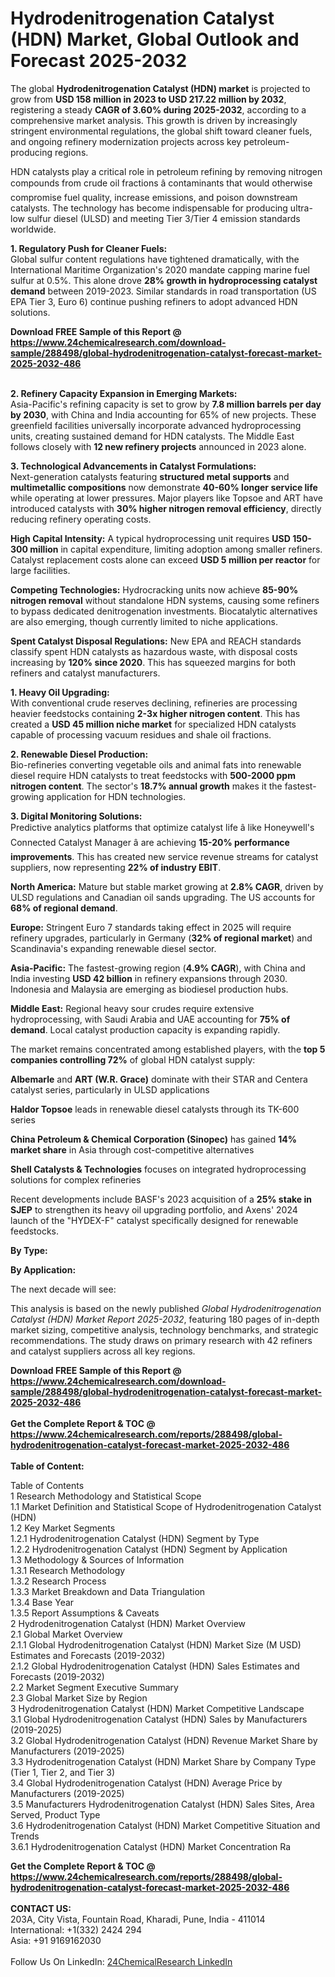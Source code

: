 <h1>Hydrodenitrogenation Catalyst (HDN) Market, Global Outlook and Forecast 2025-2032</h1><p>The global <strong>Hydrodenitrogenation Catalyst (HDN) market</strong> is projected to grow from <strong>USD 158 million in 2023 to USD 217.22 million by 2032</strong>, registering a steady <strong>CAGR of 3.60% during 2025-2032</strong>, according to a comprehensive market analysis. This growth is driven by increasingly stringent environmental regulations, the global shift toward cleaner fuels, and ongoing refinery modernization projects across key petroleum-producing regions.</p><p>HDN catalysts play a critical role in petroleum refining by removing nitrogen compounds from crude oil fractions â contaminants that would otherwise compromise fuel quality, increase emissions, and poison downstream catalysts. The technology has become indispensable for producing ultra-low sulfur diesel (ULSD) and meeting Tier 3/Tier 4 emission standards worldwide.</p><p><strong>1. Regulatory Push for Cleaner Fuels:</strong><br>
Global sulfur content regulations have tightened dramatically, with the International Maritime Organization's 2020 mandate capping marine fuel sulfur at 0.5%. This alone drove <strong>28% growth in hydroprocessing catalyst demand</strong> between 2019-2023. Similar standards in road transportation (US EPA Tier 3, Euro 6) continue pushing refiners to adopt advanced HDN solutions.</p><div><b>Download FREE Sample of this Report @ 
            <a href="https://www.24chemicalresearch.com/download-sample/288498/global-hydrodenitrogenation-catalyst-forecast-market-2025-2032-486">
            https://www.24chemicalresearch.com/download-sample/288498/global-hydrodenitrogenation-catalyst-forecast-market-2025-2032-486</a></b></div><br><p><strong>2. Refinery Capacity Expansion in Emerging Markets:</strong><br>
Asia-Pacific's refining capacity is set to grow by <strong>7.8 million barrels per day by 2030</strong>, with China and India accounting for 65% of new projects. These greenfield facilities universally incorporate advanced hydroprocessing units, creating sustained demand for HDN catalysts. The Middle East follows closely with <strong>12 new refinery projects</strong> announced in 2023 alone.</p><p><strong>3. Technological Advancements in Catalyst Formulations:</strong><br>
Next-generation catalysts featuring <strong>structured metal supports</strong> and <strong>multimetallic compositions</strong> now demonstrate <strong>40-60% longer service life</strong> while operating at lower pressures. Major players like Topsoe and ART have introduced catalysts with <strong>30% higher nitrogen removal efficiency</strong>, directly reducing refinery operating costs.</p><p><strong>High Capital Intensity:</strong> A typical hydroprocessing unit requires <strong>USD 150-300 million</strong> in capital expenditure, limiting adoption among smaller refiners. Catalyst replacement costs alone can exceed <strong>USD 5 million per reactor</strong> for large facilities.</p><p><strong>Competing Technologies:</strong> Hydrocracking units now achieve <strong>85-90% nitrogen removal</strong> without standalone HDN systems, causing some refiners to bypass dedicated denitrogenation investments. Biocatalytic alternatives are also emerging, though currently limited to niche applications.</p><p><strong>Spent Catalyst Disposal Regulations:</strong> New EPA and REACH standards classify spent HDN catalysts as hazardous waste, with disposal costs increasing by <strong>120% since 2020</strong>. This has squeezed margins for both refiners and catalyst manufacturers.</p><p><strong>1. Heavy Oil Upgrading:</strong><br>
With conventional crude reserves declining, refineries are processing heavier feedstocks containing <strong>2-3x higher nitrogen content</strong>. This has created a <strong>USD 45 million niche market</strong> for specialized HDN catalysts capable of processing vacuum residues and shale oil fractions.</p><p><strong>2. Renewable Diesel Production:</strong><br>
Bio-refineries converting vegetable oils and animal fats into renewable diesel require HDN catalysts to treat feedstocks with <strong>500-2000 ppm nitrogen content</strong>. The sector's <strong>18.7% annual growth</strong> makes it the fastest-growing application for HDN technologies.</p><p><strong>3. Digital Monitoring Solutions:</strong><br>
Predictive analytics platforms that optimize catalyst life â like Honeywell's Connected Catalyst Manager â are achieving <strong>15-20% performance improvements</strong>. This has created new service revenue streams for catalyst suppliers, now representing <strong>22% of industry EBIT</strong>.</p><p><strong>North America:</strong> Mature but stable market growing at <strong>2.8% CAGR</strong>, driven by ULSD regulations and Canadian oil sands upgrading. The US accounts for <strong>68% of regional demand</strong>.</p><p><strong>Europe:</strong> Stringent Euro 7 standards taking effect in 2025 will require refinery upgrades, particularly in Germany (<strong>32% of regional market</strong>) and Scandinavia's expanding renewable diesel sector.</p><p><strong>Asia-Pacific:</strong> The fastest-growing region (<strong>4.9% CAGR</strong>), with China and India investing <strong>USD 42 billion</strong> in refinery expansions through 2030. Indonesia and Malaysia are emerging as biodiesel production hubs.</p><p><strong>Middle East:</strong> Regional heavy sour crudes require extensive hydroprocessing, with Saudi Arabia and UAE accounting for <strong>75% of demand</strong>. Local catalyst production capacity is expanding rapidly.</p><p>The market remains concentrated among established players, with the <strong>top 5 companies controlling 72%</strong> of global HDN catalyst supply:</p><p><strong>Albemarle</strong> and <strong>ART (W.R. Grace)</strong> dominate with their STAR and Centera catalyst series, particularly in ULSD applications</p><p><strong>Haldor Topsoe</strong> leads in renewable diesel catalysts through its TK-600 series</p><p><strong>China Petroleum &amp; Chemical Corporation (Sinopec)</strong> has gained <strong>14% market share</strong> in Asia through cost-competitive alternatives</p><p><strong>Shell Catalysts &amp; Technologies</strong> focuses on integrated hydroprocessing solutions for complex refineries</p><p>Recent developments include BASF's 2023 acquisition of a <strong>25% stake in SJEP</strong> to strengthen its heavy oil upgrading portfolio, and Axens' 2024 launch of the "HYDEX-F" catalyst specifically designed for renewable feedstocks.</p><p><strong>By Type:</strong></p><p><strong>By Application:</strong></p><p>The next decade will see:</p><p>This analysis is based on the newly published <em>Global Hydrodenitrogenation Catalyst (HDN) Market Report 2025-2032</em>, featuring 180 pages of in-depth market sizing, competitive analysis, technology benchmarks, and strategic recommendations. The study draws on primary research with 42 refiners and catalyst suppliers across all key regions.</p><div><b>Download FREE Sample of this Report @ 
            <a href="https://www.24chemicalresearch.com/download-sample/288498/global-hydrodenitrogenation-catalyst-forecast-market-2025-2032-486">
            https://www.24chemicalresearch.com/download-sample/288498/global-hydrodenitrogenation-catalyst-forecast-market-2025-2032-486</a></b></div><br><div><b>Get the Complete Report & TOC @ 
            <a href="https://www.24chemicalresearch.com/reports/288498/global-hydrodenitrogenation-catalyst-forecast-market-2025-2032-486">
            https://www.24chemicalresearch.com/reports/288498/global-hydrodenitrogenation-catalyst-forecast-market-2025-2032-486</a></b></div><br>
            <b>Table of Content:</b><p>Table of Contents<br />
1 Research Methodology and Statistical Scope<br />
1.1 Market Definition and Statistical Scope of Hydrodenitrogenation Catalyst (HDN)<br />
1.2 Key Market Segments<br />
1.2.1 Hydrodenitrogenation Catalyst (HDN) Segment by Type<br />
1.2.2 Hydrodenitrogenation Catalyst (HDN) Segment by Application<br />
1.3 Methodology & Sources of Information<br />
1.3.1 Research Methodology<br />
1.3.2 Research Process<br />
1.3.3 Market Breakdown and Data Triangulation<br />
1.3.4 Base Year<br />
1.3.5 Report Assumptions & Caveats<br />
2 Hydrodenitrogenation Catalyst (HDN) Market Overview<br />
2.1 Global Market Overview<br />
2.1.1 Global Hydrodenitrogenation Catalyst (HDN) Market Size (M USD) Estimates and Forecasts (2019-2032)<br />
2.1.2 Global Hydrodenitrogenation Catalyst (HDN) Sales Estimates and Forecasts (2019-2032)<br />
2.2 Market Segment Executive Summary<br />
2.3 Global Market Size by Region<br />
3 Hydrodenitrogenation Catalyst (HDN) Market Competitive Landscape<br />
3.1 Global Hydrodenitrogenation Catalyst (HDN) Sales by Manufacturers (2019-2025)<br />
3.2 Global Hydrodenitrogenation Catalyst (HDN) Revenue Market Share by Manufacturers (2019-2025)<br />
3.3 Hydrodenitrogenation Catalyst (HDN) Market Share by Company Type (Tier 1, Tier 2, and Tier 3)<br />
3.4 Global Hydrodenitrogenation Catalyst (HDN) Average Price by Manufacturers (2019-2025)<br />
3.5 Manufacturers Hydrodenitrogenation Catalyst (HDN) Sales Sites, Area Served, Product Type<br />
3.6 Hydrodenitrogenation Catalyst (HDN) Market Competitive Situation and Trends<br />
3.6.1 Hydrodenitrogenation Catalyst (HDN) Market Concentration Ra</p><div><b>Get the Complete Report & TOC @ 
            <a href="https://www.24chemicalresearch.com/reports/288498/global-hydrodenitrogenation-catalyst-forecast-market-2025-2032-486">
            https://www.24chemicalresearch.com/reports/288498/global-hydrodenitrogenation-catalyst-forecast-market-2025-2032-486</a></b></div><br><b>CONTACT US:</b><br>
            203A, City Vista, Fountain Road, Kharadi, Pune, India - 411014<br>
            International: +1(332) 2424 294<br>
            Asia: +91 9169162030 <br><br>
            Follow Us On LinkedIn: <a href="https://www.linkedin.com/company/24chemicalresearch/">24ChemicalResearch LinkedIn</a>